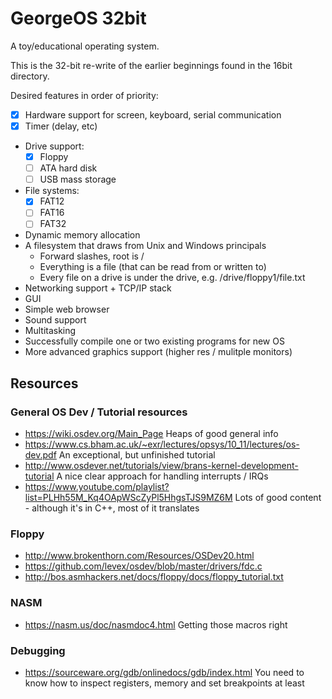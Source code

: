 # GeorgeOS 32bit

A toy/educational operating system.

This is the 32-bit re-write of the earlier beginnings found in the 16bit directory.

Desired features in order of priority:
- [x] Hardware support for screen, keyboard, serial communication
- [x] Timer (delay, etc)
- Drive support:
  - [x] Floppy
  - [ ] ATA hard disk
  - [ ] USB mass storage
- File systems:
  - [x] FAT12
  - [ ] FAT16
  - [ ] FAT32
- Dynamic memory allocation
- A filesystem that draws from Unix and Windows principals
  - Forward slashes, root is /
  - Everything is a file (that can be read from or written to)
  - Every file on a drive is under the drive, e.g. /drive/floppy1/file.txt
- Networking support + TCP/IP stack
- GUI
- Simple web browser
- Sound support
- Multitasking
- Successfully compile one or two existing programs for new OS
- More advanced graphics support (higher res / mulitple monitors)

## Resources

### General OS Dev / Tutorial resources

- https://wiki.osdev.org/Main_Page
  Heaps of good general info
- https://www.cs.bham.ac.uk/~exr/lectures/opsys/10_11/lectures/os-dev.pdf
  An exceptional, but unfinished tutorial
- http://www.osdever.net/tutorials/view/brans-kernel-development-tutorial
  A nice clear approach for handling interrupts / IRQs
- https://www.youtube.com/playlist?list=PLHh55M_Kq4OApWScZyPl5HhgsTJS9MZ6M
  Lots of good content - although it's in C++, most of it translates

### Floppy

- http://www.brokenthorn.com/Resources/OSDev20.html
- https://github.com/levex/osdev/blob/master/drivers/fdc.c
- http://bos.asmhackers.net/docs/floppy/docs/floppy_tutorial.txt

### NASM

- https://nasm.us/doc/nasmdoc4.html
  Getting those macros right

### Debugging

- https://sourceware.org/gdb/onlinedocs/gdb/index.html
  You need to know how to inspect registers, memory and set breakpoints at least
